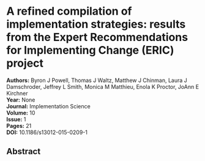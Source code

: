 # A refined compilation of implementation strategies: results from the Expert Recommendations for Implementing Change (ERIC) project

**Authors:** Byron J Powell, Thomas J Waltz, Matthew J Chinman, Laura J Damschroder, Jeffrey L Smith, Monica M Matthieu, Enola K Proctor, JoAnn E Kirchner  
**Year:** None  
**Journal:** Implementation Science  
**Volume:** 10  
**Issue:** 1  
**Pages:** 21  
**DOI:** 10.1186/s13012-015-0209-1  

## Abstract


